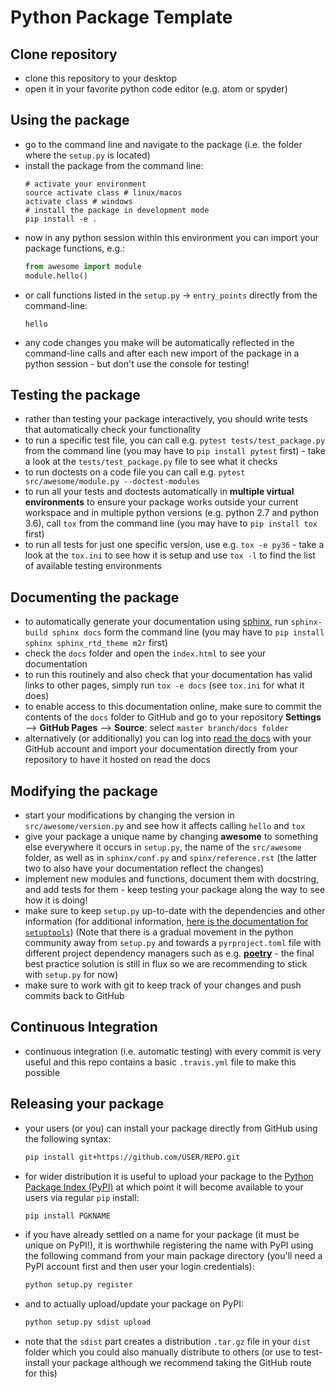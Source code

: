 # Python Package Template

## Clone repository

 - clone this repository to your desktop
 - open it in your favorite python code editor (e.g. atom or spyder)

## Using the package

 - go to the command line and navigate to the package (i.e. the folder where the `setup.py` is located)
 - install the package from the command line:
    ```
    # activate your environment
    source activate class # linux/macos
    activate class # windows
    # install the package in development mode
    pip install -e .
    ```
 - now in any python session within this environment you can import your package functions, e.g.:
   ```Python
   from awesome import module
   module.hello()
   ```
 - or call functions listed in the `setup.py` -> `entry_points` directly from the command-line:
   ```
   hello
   ```
 - any code changes you make will be automatically reflected in the command-line calls and after each new import of the package in a python session - but don't use the console for testing!

## Testing the package

- rather than testing your package interactively, you should write tests that automatically check your functionality
- to run a specific test file, you can call e.g. `pytest tests/test_package.py` from the command line (you may have to `pip install pytest` first) - take a look at the `tests/test_package.py` file to see what it checks
- to run doctests on a code file you can call e.g. `pytest src/awesome/module.py --doctest-modules`
- to run all your tests and doctests automatically in **multiple virtual environments** to ensure your package works outside your current workspace and in multiple python versions (e.g. python 2.7 and python 3.6), call `tox` from the command line (you may have to `pip install tox` first)
- to run all tests for just one specific version, use e.g. `tox -e py36` - take a look at the `tox.ini` to see how it is setup and use `tox -l` to find the list of available testing environments

## Documenting the package

 - to automatically generate your documentation using [sphinx](http://www.sphinx-doc.org/en/master/), run `sphinx-build sphinx docs` form the command line (you may have to `pip install sphinx sphinx_rtd_theme m2r` first)
 - check the `docs` folder and open the `index.html` to see your documentation
 - to run this routinely and also check that your documentation has valid links to other pages, simply run `tox -e docs` (see `tox.ini` for what it does)
 - to enable access to this documentation online, make sure to commit the contents of the `docs` folder to GitHub and go to your repository **Settings** --> **GitHub Pages** --> **Source**: select `master branch/docs folder`
 - alternatively (or additionally) you can log into [read the docs](https://docs.readthedocs.io) with your GitHub account and import your documentation directly from your repository to have it hosted on read the docs

## Modifying the package

  - start your modifications by changing the version in `src/awesome/version.py` and see how it affects calling `hello` and `tox`
  - give your package a unique name by changing **awesome** to something else everywhere it occurs in `setup.py`, the name of the `src/awesome` folder, as well as in `sphinx/conf.py` and `spinx/reference.rst` (the latter two to also have your documentation reflect the changes)
  - implement new modules and functions, document them with docstring, and add tests for them - keep testing your package along the way to see how it is doing!
  - make sure to keep `setup.py` up-to-date with the dependencies and other information (for additional information, [here is the documentation for `setuptools`](https://setuptools.readthedocs.io/en/latest/setuptools.html)) (Note that there is a gradual movement in the python community away from `setup.py` and towards a `pyrproject.toml` file with different project dependency managers such as e.g. [**poetry**](https://poetry.eustace.io/) - the final best practice solution is still in flux so we are recommending to stick with `setup.py` for now)
  - make sure to work with git to keep track of your changes and push commits back to GitHub

## Continuous Integration

 - continuous integration (i.e. automatic testing) with every commit is very useful and this repo contains a basic `.travis.yml` file to make this possible

## Releasing your package

- your users (or you) can install your package directly from GitHub using the following syntax:

  ```bash
  pip install git+https://github.com/USER/REPO.git
  ```

- for wider distribution it is useful to upload your package to the [Python Package Index (PyPI)](https://pypi.org/) at which point it will become available to your users via regular `pip` install:

  ```bash
  pip install PGKNAME
  ```

- if you have already settled on a name for your package (it must be unique on PyPI!), it is worthwhile registering the name with PyPI using the following command from your main package directory (you'll need a PyPI account first and then user your login credentials):

  ```bash
  python setup.py register
  ```

- and to actually upload/update your package on PyPI:

  ```bash
  python setup.py sdist upload
  ```

 - note that the `sdist` part creates a distribution `.tar.gz` file in your `dist` folder which you could also manually distribute to others (or use to test-install your package although we recommend taking the GitHub route for this)

